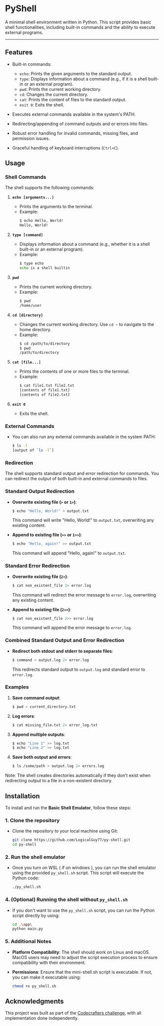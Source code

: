 # PyShell

A minimal shell environment written in Python. This script provides basic shell functionalities, including built-in commands and the ability to execute external programs.

---

## Features

- Built-in commands:
  - `echo`: Prints the given arguments to the standard output.
  - `type`: Displays information about a command (e.g., if it is a shell built-in or an external program).
  - `pwd`: Prints the current working directory.
  - `cd`: Changes the current directory.
  - `cat`: Prints the content of files to the standard output.
  - `exit 0`: Exits the shell.

- Executes external commands available in the system's PATH.
- Redirecting/appending of command outputs and or errors into files.
- Robust error handling for invalid commands, missing files, and permission issues.
- Graceful handling of keyboard interruptions (`Ctrl+C`).

## Usage

### Shell Commands

The shell supports the following commands:

1. **`echo [arguments...]`**
   - Prints the arguments to the terminal.
   - Example:
     ```bash
     $ echo Hello, World!
     Hello, World!
     ```

2. **`type [command]`**
   - Displays information about a command (e.g., whether it is a shell built-in or an external program).
   - Example:
     ```bash
     $ type echo
     echo is a shell builtin
     ```

3. **`pwd`**
   - Prints the current working directory.
   - Example:
     ```bash
     $ pwd
     /home/user
     ```

4. **`cd [directory]`**
   - Changes the current working directory. Use `cd ~` to navigate to the home directory.
   - Example:
     ```bash
     $ cd /path/to/directory
     $ pwd
     /path/to/directory
     ```

5. **`cat [file...]`**
   - Prints the contents of one or more files to the terminal.
   - Example:
     ```bash
     $ cat file1.txt file2.txt
     [contents of file1.txt]
     [contents of file2.txt]
     ```

6. **`exit 0`**
   - Exits the shell.

### External Commands

- You can also run any external commands available in the system PATH:
   ```bash
   $ ls -l
   [output of `ls -l`]
   ```

### Redirection

The shell supports standard output and error redirection for commands. You can redirect the output of both built-in and external commands to files.

### Standard Output Redirection

- **Overwrite existing file (`>` or `1>`)**:
  ```bash
  $ echo "Hello, World!" > output.txt
  ```
  This command will write "Hello, World!" to `output.txt`, overwriting any existing content.

- **Append to existing file (`>>` or `1>>`)**:
  ```bash
  $ echo "Hello, again!" >> output.txt
  ```
  This command will append "Hello, again!" to `output.txt`.

### Standard Error Redirection

- **Overwrite existing file (`2>`)**:
  ```bash
  $ cat non_existent_file 2> error.log
  ```
  This command will redirect the error message to `error.log`, overwriting any existing content.

- **Append to existing file (`2>>`)**:
  ```bash
  $ cat non_existent_file 2>> error.log
  ```
  This command will append the error message to `error.log`.

### Combined Standard Output and Error Redirection

- **Redirect both stdout and stderr to separate files**:
  ```bash
  $ command > output.log 2> error.log
  ```
  This redirects standard output to `output.log` and standard error to `error.log`.

### Examples

1. **Save command output**:
   ```bash
   $ pwd > current_directory.txt
   ```

2. **Log errors**:
   ```bash
   $ cat missing_file.txt 2> error_log.txt
   ```

3. **Append multiple outputs**:
   ```bash
   $ echo "Line 1" >> log.txt
   $ echo "Line 2" >> log.txt
   ```

4. **Save both output and errors**:
   ```bash
   $ ls /some/path > output.log 2> errors.log
   ```

Note: The shell creates directories automatically if they don't exist when redirecting output to a file in a non-existent directory.
  
## Installation

To install and run the **Basic Shell Emulator**, follow these steps:

### 1. Clone the repository

- Clone the repository to your local machine using Git:
   
   ```bash
   git clone https://github.com/LogicalGuy77/py-shell.git
   cd py-shell
   ```

### 2. Run the shell emulator

- Once you turn on WSL ( if on windows ), you can run the shell emulator using the provided `py_shell.sh` script. This script will execute the Python code:

   ```bash
   ./py_shell.sh
   ```
### 4. (Optional) Running the shell without `py_shell.sh`

- If you don't want to use the `py_shell.sh` script, you can run the Python script directly by using:

   ```bash
   cd .\app\
   python main.py
   ```

### 5. **Additional Notes**

- **Platform Compatibility**: The shell should work on Linux and macOS. MacOS users may need to adjust the script execution process to ensure compatibility with their environment.

- **Permissions**: Ensure that the mini-shell.sh script is executable. If not, you can make it executable using:
   ```bash
  chmod +x py_shell.sh
   ```
## Acknowledgments
This project was built as part of the [Codecrafters challenge](https://app.codecrafters.io/courses/shell/introduction), with all implementation done independently.

  
